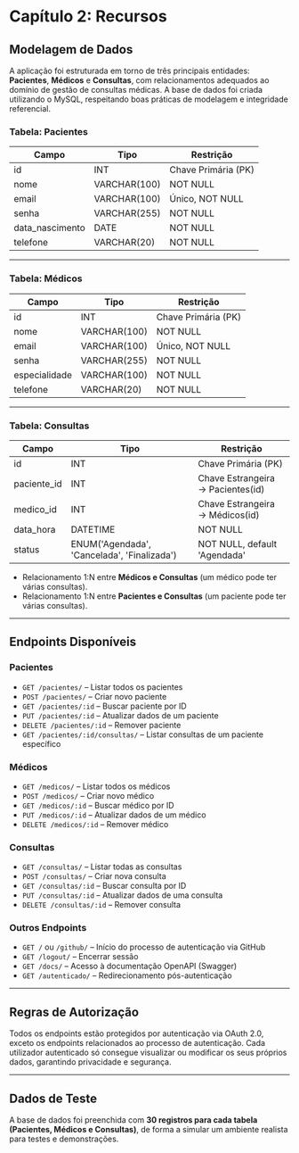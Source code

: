 # Capítulo 2: Recursos

## Modelagem de Dados

A aplicação foi estruturada em torno de três principais entidades: **Pacientes**, **Médicos** e **Consultas**, com relacionamentos adequados ao domínio de gestão de consultas médicas. A base de dados foi criada utilizando o MySQL, respeitando boas práticas de modelagem e integridade referencial.

### Tabela: Pacientes

| Campo             | Tipo          | Restrição                |
|-------------------|---------------|--------------------------|
| id                | INT           | Chave Primária (PK)      |
| nome              | VARCHAR(100)  | NOT NULL                 |
| email             | VARCHAR(100)  | Único, NOT NULL          |
| senha             | VARCHAR(255)  | NOT NULL                 |
| data_nascimento   | DATE          | NOT NULL                 |
| telefone          | VARCHAR(20)   | NOT NULL                 |

---

### Tabela: Médicos

| Campo        | Tipo          | Restrição                |
|--------------|---------------|--------------------------|
| id           | INT           | Chave Primária (PK)      |
| nome         | VARCHAR(100)  | NOT NULL                 |
| email        | VARCHAR(100)  | Único, NOT NULL          |
| senha        | VARCHAR(255)  | NOT NULL                 |
| especialidade| VARCHAR(100)  | NOT NULL                 |
| telefone     | VARCHAR(20)   | NOT NULL                 |

---

### Tabela: Consultas

| Campo       | Tipo                        | Restrição                          |
|-------------|-----------------------------|------------------------------------|
| id          | INT                         | Chave Primária (PK)                |
| paciente_id | INT                         | Chave Estrangeira → Pacientes(id) |
| medico_id   | INT                         | Chave Estrangeira → Médicos(id)   |
| data_hora   | DATETIME                    | NOT NULL                           |
| status      | ENUM('Agendada', 'Cancelada', 'Finalizada') | NOT NULL, default 'Agendada' |

- Relacionamento 1:N entre **Médicos e Consultas** (um médico pode ter várias consultas).
- Relacionamento 1:N entre **Pacientes e Consultas** (um paciente pode ter várias consultas).

---

## Endpoints Disponíveis

### Pacientes
- `GET /pacientes/` – Listar todos os pacientes
- `POST /pacientes/` – Criar novo paciente
- `GET /pacientes/:id` – Buscar paciente por ID
- `PUT /pacientes/:id` – Atualizar dados de um paciente
- `DELETE /pacientes/:id` – Remover paciente
- `GET /pacientes/:id/consultas/` – Listar consultas de um paciente específico

### Médicos
- `GET /medicos/` – Listar todos os médicos
- `POST /medicos/` – Criar novo médico
- `GET /medicos/:id` – Buscar médico por ID
- `PUT /medicos/:id` – Atualizar dados de um médico
- `DELETE /medicos/:id` – Remover médico

### Consultas
- `GET /consultas/` – Listar todas as consultas
- `POST /consultas/` – Criar nova consulta
- `GET /consultas/:id` – Buscar consulta por ID
- `PUT /consultas/:id` – Atualizar dados de uma consulta
- `DELETE /consultas/:id` – Remover consulta

### Outros Endpoints
- `GET /` ou `/github/` – Início do processo de autenticação via GitHub
- `GET /logout/` – Encerrar sessão
- `GET /docs/` – Acesso à documentação OpenAPI (Swagger)
- `GET /autenticado/` – Redirecionamento pós-autenticação

---

## Regras de Autorização

Todos os endpoints estão protegidos por autenticação via OAuth 2.0, exceto os endpoints relacionados ao processo de autenticação. Cada utilizador autenticado só consegue visualizar ou modificar os seus próprios dados, garantindo privacidade e segurança.

---

## Dados de Teste

A base de dados foi preenchida com **30 registros para cada tabela (Pacientes, Médicos e Consultas)**, de forma a simular um ambiente realista para testes e demonstrações.

